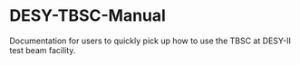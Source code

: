 # DESY-TBSC-Manual
Documentation for users to quickly pick up how to use the TBSC at DESY-II test beam facility.
